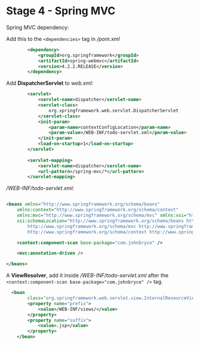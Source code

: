 # Stage 4 - Spring MVC
Spring MVC dependency:

Add this to the `<dependencies>` tag in */pom.xml*

```xml
		<dependency>
			<groupId>org.springframework</groupId>
			<artifactId>spring-webmvc</artifactId>
			<version>4.2.2.RELEASE</version>
		</dependency>
```

Add **DispatcherServlet** to *web.xml*:

```xml
	    <servlet>
	        <servlet-name>dispatcher</servlet-name>
	        <servlet-class>
	            org.springframework.web.servlet.DispatcherServlet
	        </servlet-class>
	        <init-param>
	            <param-name>contextConfigLocation</param-name>
	            <param-value>/WEB-INF/todo-servlet.xml</param-value>
	        </init-param>
	        <load-on-startup>1</load-on-startup>
	    </servlet>
	
	    <servlet-mapping>
	        <servlet-name>dispatcher</servlet-name>
	        <url-pattern>/spring-mvc/*</url-pattern>
	    </servlet-mapping>
```

*/WEB-INF/todo-servlet.xml:*

```xml

<beans xmlns="http://www.springframework.org/schema/beans"
	xmlns:context="http://www.springframework.org/schema/context"
	xmlns:mvc="http://www.springframework.org/schema/mvc" xmlns:xsi="http://www.w3.org/2001/XMLSchema-instance"
	xsi:schemaLocation="http://www.springframework.org/schema/beans http://www.springframework.org/schema/beans/spring-beans-4.0.xsd
	    http://www.springframework.org/schema/mvc http://www.springframework.org/schema/mvc/spring-mvc-4.0.xsd
	    http://www.springframework.org/schema/context http://www.springframework.org/schema/context/spring-context-4.0.xsd">

	<context:component-scan base-package="com.johnbryce" />

	<mvc:annotation-driven />

</beans>
```

A **ViewResolver**, add it inside */WEB-INF/todo-servlet.xml* after the `<context:component-scan base-package="com.johnbryce" />` tag.

```xml
  <bean
        class="org.springframework.web.servlet.view.InternalResourceViewResolver">
        <property name="prefix">
            <value>/WEB-INF/views/</value>
        </property>
        <property name="suffix">
            <value>.jsp</value>
        </property>
    </bean>
```
